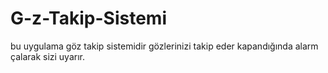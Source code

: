 # G-z-Takip-Sistemi
bu uygulama göz takip sistemidir gözlerinizi takip eder kapandığında alarm çalarak sizi uyarır.
